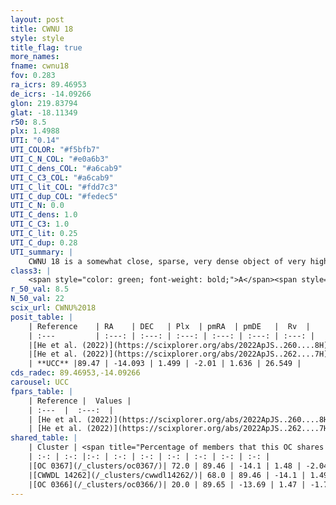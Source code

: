 ```yaml
---
layout: post
title: CWNU 18
style: style
title_flag: true
more_names: 
fname: cwnu18
fov: 0.283
ra_icrs: 89.46953
de_icrs: -14.09266
glon: 219.83794
glat: -18.11349
r50: 8.5
plx: 1.4988
UTI: "0.14"
UTI_COLOR: "#f5bfb7"
UTI_C_N_COL: "#e0a6b3"
UTI_C_dens_COL: "#a6cab9"
UTI_C_C3_COL: "#a6cab9"
UTI_C_lit_COL: "#fdd7c3"
UTI_C_dup_COL: "#fedec5"
UTI_C_N: 0.0
UTI_C_dens: 1.0
UTI_C_C3: 1.0
UTI_C_lit: 0.25
UTI_C_dup: 0.28
UTI_summary: |
    CWNU 18 is a somewhat close, sparse, very dense object of very high C3 quality. It was recently reported in the literature.<br><br><span style="color: #99180f; font-weight: bold;">Warning: </span>This is possibly a duplicated object, which shares a significant percentage of members with at least one previously reported entry.<br><br><span style="color: #99180f; font-weight: bold;">Warning: </span>contains less than 25 stars with <i>P>0.5</i> estimated.
class3: |
    <span style="color: green; font-weight: bold;">A</span><span style="color: green; font-weight: bold;">A</span>
r_50_val: 8.5
N_50_val: 22
scix_url: CWNU%2018
posit_table: |
    | Reference    | RA    | DEC   | Plx  | pmRA  | pmDE   |  Rv  |
    | :---         | :---: | :---: | :---: | :---: | :---: | :---: |
    |[He et al. (2022)](https://scixplorer.org/abs/2022ApJS..260....8H) | 89.469 | -14.011 | 1.48 | -1.84 | 1.64 | 24.2 |
    |[He et al. (2022)](https://scixplorer.org/abs/2022ApJS..262....7H) | 89.478 | -14.083 | 1.496 | -1.914 | 1.615 | -- |
    | **UCC** |89.47 | -14.093 | 1.499 | -2.01 | 1.636 | 26.549 | 
cds_radec: 89.46953,-14.09266
carousel: UCC
fpars_table: |
    | Reference |  Values |
    | :---  |  :---:  |
    | [He et al. (2022)](https://scixplorer.org/abs/2022ApJS..260....8H) | `AG=0.75, m-M=8.6, logAge=7.1, Z=0.018` |
    | [He et al. (2022)](https://scixplorer.org/abs/2022ApJS..262....7H) | `A0=1.2, logAge=6.9` |
shared_table: |
    | Cluster | <span title="Percentage of members that this OC shares with the ones listed">%</span>   | RA   | DEC   | Plx   | pmRA  | pmDE  | Rv | UTI |
    | :-: | :-: |:-: | :-: | :-: | :-: | :-: | :-: | :-: |
    |[OC 0367](/_clusters/oc0367/)| 72.0 | 89.46 | -14.1 | 1.48 | -2.04 | 1.63 | 28.57 |0.57 |
    |[CWWDL 14262](/_clusters/cwwdl14262/)| 68.0 | 89.46 | -14.1 | 1.49 | -2.03 | 1.58 | 26.55 |0.14 |
    |[OC 0366](/_clusters/oc0366/)| 20.0 | 89.65 | -13.69 | 1.47 | -1.71 | 1.72 | 25.66 |0.48 |
---
```

